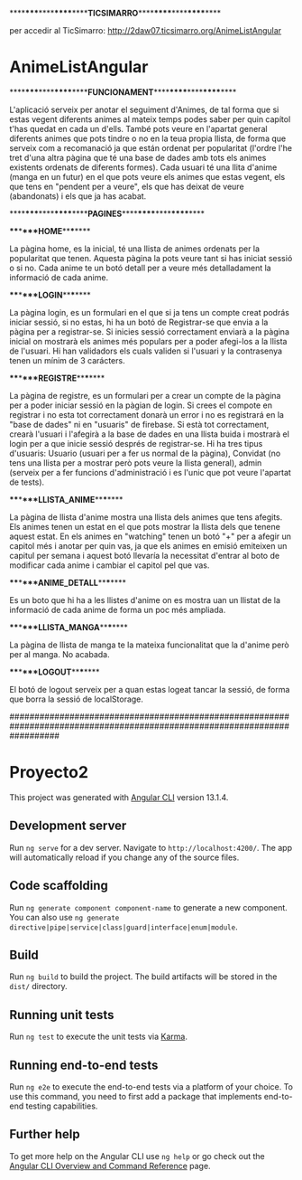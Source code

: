 \*\*\*\***\*\*\***\*\*\*\***\*\*\*\***\*\*\*\***TICSIMARRO**\*\*\*\***\*\*\*\***\*\*\*\***\*\*\*\***\*\*\*\*

per accedir al TicSimarro:
http://2daw07.ticsimarro.org/AnimeListAngular

# AnimeListAngular

\*\*\*\***\*\*\***\*\*\*\***\*\*\*\***\*\*\*\***FUNCIONAMENT**\*\*\*\***\*\*\*\***\*\*\*\***\*\*\*\***\*\*\*\*

L'aplicació serveix per anotar el seguiment d'Animes, de tal forma que si estas vegent diferents animes al mateix temps podes saber per quin capítol t'has quedat en cada un d'ells.
També pots veure en l'apartat general diferents animes que pots tindre o no en la teua propia llista, de forma que serveix com a recomanació ja que están ordenat per popularitat (l'ordre l'he tret d'una altra pàgina que té una base de dades amb tots els animes existents ordenats de diferents formes).
Cada usuari té una llita d'anime (manga en un futur) en el que pots veure els animes que estas vegent, els que tens en "pendent per a veure", els que has deixat de veure (abandonats) i els que ja has acabat.

\*\*\*\***\*\*\***\*\*\*\***\*\*\*\***\*\*\*\***PAGINES**\*\*\*\***\*\*\*\***\*\*\*\***\*\*\*\***\*\*\*\*

**\*\***\***\*\*\*HOME**\*\***\***\*\*\*\*

La pàgina home, es la inicial, té una llista de animes ordenats per la popularitat que tenen.
Aquesta pàgina la pots veure tant si has iniciat sessió o si no.
Cada anime te un botó detall per a veure més detalladament la informació de cada anime.

**\*\***\***\*\*\*LOGIN**\*\***\***\*\*\*\*

La pàgina login, es un formulari en el que si ja tens un compte creat podrás iniciar sessió, si no estas, hi ha un botó de Registrar-se que envia a la pàgina per a registrar-se.
Si inicies sessió correctament enviarà a la pàgina inicial on mostrarà els animes més populars per a poder afegi-los a la llista de l'usuari.
Hi han validadors els cuals validen si l'usuari y la contrasenya tenen un mínim de 3 carácters.

**\*\***\***\*\*\*REGISTRE**\*\***\***\*\*\*\*

La pàgina de registre, es un formulari per a crear un compte de la pàgina per a poder iniciar sessió en la pàgian de login.
Si crees el compote en registrar i no esta tot correctament donarà un error i no es registrará en la "base de dades" ni en "usuaris" de firebase.
Si està tot correctament, crearà l'usuari i l'afegirà a la base de dades en una llista buida i mostrarà el login per a que inicie sessió després de registrar-se.
Hi ha tres tipus d'usuaris: Usuario (usuari per a fer us normal de la pàgina), Convidat (no tens una llista per a mostrar però pots veure la llista general), admin (serveix per a fer funcions d'administració i es l'unic que pot veure l'apartat de tests).

**\*\***\***\*\*\*LLISTA_ANIME**\*\***\***\*\*\*\*

La pàgina de llista d'anime mostra una llista dels animes que tens afegits.
Els animes tenen un estat en el que pots mostrar la llista dels que tenene aquest estat.
En els animes en "watching" tenen un botó "+" per a afegir un capitol més i anotar per quin vas, ja que els animes en emisió emiteixen un capitul per semana i aquest botó llevaría la necessitat d'entrar al boto de modificar cada anime i cambiar el capitol pel que vas.

**\*\***\***\*\*\*ANIME_DETALL**\*\***\***\*\*\*\*

Es un boto que hi ha a les llistes d'anime on es mostra uan un llistat de la informació de cada anime de forma un poc més ampliada.

**\*\***\***\*\*\*LLISTA_MANGA**\*\***\***\*\*\*\*

La pàgina de llista de manga te la mateixa funcionalitat que la d'anime però per al manga.
No acabada.

**\*\***\***\*\*\*LOGOUT**\*\***\***\*\*\*\*

El botó de logout serveix per a quan estas logeat tancar la sessió, de forma que borra la sessió de localStorage.

##########################################################################################################################

# Proyecto2

This project was generated with [Angular CLI](https://github.com/angular/angular-cli) version 13.1.4.

## Development server

Run `ng serve` for a dev server. Navigate to `http://localhost:4200/`. The app will automatically reload if you change any of the source files.

## Code scaffolding

Run `ng generate component component-name` to generate a new component. You can also use `ng generate directive|pipe|service|class|guard|interface|enum|module`.

## Build

Run `ng build` to build the project. The build artifacts will be stored in the `dist/` directory.

## Running unit tests

Run `ng test` to execute the unit tests via [Karma](https://karma-runner.github.io).

## Running end-to-end tests

Run `ng e2e` to execute the end-to-end tests via a platform of your choice. To use this command, you need to first add a package that implements end-to-end testing capabilities.

## Further help

To get more help on the Angular CLI use `ng help` or go check out the [Angular CLI Overview and Command Reference](https://angular.io/cli) page.
